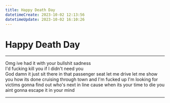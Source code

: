 ```yaml
---
title: Happy Death Day
datetimeCreate: 2023-10-02 12:13:56
datetimeUpdate: 2023-10-02 16:10:26
---
```

# Happy Death Day

---

Omg ive had it with your bullshit sadness  
I'd fucking kill you if I didn't need you  
God damn it
just sit there in that passenger seat
let me drive let me show you how its done
cruising through town and I'm fucked up
I'm looking for victims gonna find out who's next in line
cause when its your time to die 
you aint gonna escape it in your mind

--- 